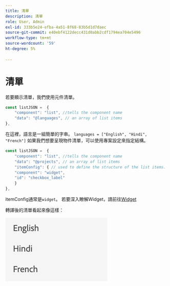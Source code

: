 ```yaml
---
title: 清單
description: 清單
role: User, Admin
exl-id: 333b5e24-efba-4a51-8f68-83b5d1d7daec
source-git-commit: e40ebf4122decc431d0abb2cdf1794ea704e5496
workflow-type: tm+mt
source-wordcount: '59'
ht-degree: 5%

---
```


# 清單

若要顯示清單，我們使用元件清單。

```js title="list.js"
const listJSON =  {
    "component": "list", //tells the component name
    "data": "@languages", // an array of list items
},
```

在這裡，語言是一組簡單的字串。 `languages = ["English", "Hindi", "French"]`
如果我們想要呈現物件清單，可以使用專案設定來指定結構。

```js title="list.js"
const listJSON =  {
    "component": "list", //tells the component name
    "data": "@projects", // an array of list items
    "itemConfig": { // used to define the structure of the list items.
    "component": "widget",
    "id": "checkbox_label"
    }
},
```

itemConfig通常是`widget`。 若要深入瞭解Widget，請前往[Widget](../Widgets/basic-widget.md)

轉譯後的清單看起來像這樣：

![清單](./imgs/list.png "清單")
